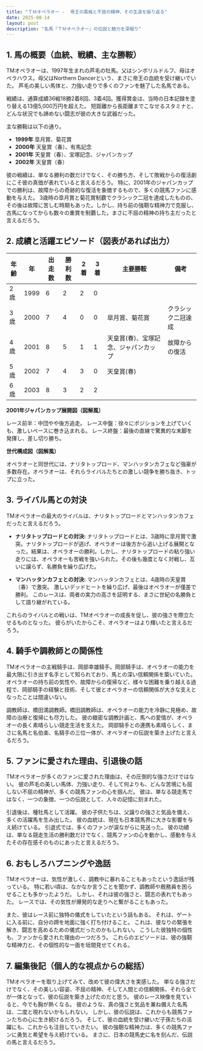 ```yaml
---
title: "ＴＭオペラオー -  帝王の風格と不屈の精神、その生涯を振り返る"
date: 2025-08-14
layout: post
description: "名馬『ＴＭオペラオー』の伝説と魅力を深堀り"
---
```


## 1. 馬の概要（血統、戦績、主な勝鞍）

TMオペラオーは、1997年生まれの芦毛の牡馬。父はシンボリルドルフ、母はオペラハウス。母父はNorthern Dancerという、まさに帝王の血統を受け継いでいた。  芦毛の美しい馬体と、力強い走りで多くのファンを魅了した名馬である。

戦績は、通算成績36戦18勝2着8回、3着4回。獲得賞金は、当時の日本記録を塗り替える13億5,000万円を超えた。  短距離から長距離までこなせるスタミナと、どんな状況でも諦めない闘志が彼の大きな武器だった。

主な勝鞍は以下の通り。

* **1999年**  皐月賞、菊花賞
* **2000年**  天皇賞（春）、有馬記念
* **2001年**  天皇賞（春）、宝塚記念、ジャパンカップ
* **2002年**  天皇賞（春）


彼の戦績は、単なる勝利の数だけでなく、その勝ち方、そして敗戦からの復活劇にこそ彼の真価が表れていると言えるだろう。  特に、2001年のジャパンカップでの勝利は、故障からの奇跡的な復活を象徴するもので、多くの競馬ファンに感動を与えた。  3歳時の皐月賞と菊花賞制覇でクラシック二冠を達成したものの、その後は故障に苦しむ時期もあった。しかし、持ち前の強靭な精神力で克服し、古馬になってからも数々の重賞を制覇した。まさに不屈の精神の持ち主だったと言えるだろう。


## 2. 成績と活躍エピソード（図表があれば出力）

| 年齢 | 年 | 出走数 | 勝利数 | 2着 | 3着 | 主要勝鞍 | 備考 |
|---|---|---|---|---|---|---|---|
| 2歳 | 1999 | 6 | 2 | 2 | 0 |  |  |
| 3歳 | 2000 | 7 | 4 | 0 | 0 | 皐月賞、菊花賞 | クラシック二冠達成 |
| 4歳 | 2001 | 8 | 5 | 1 | 1 | 天皇賞(春)、宝塚記念、ジャパンカップ | 故障からの復活 |
| 5歳 | 2002 | 7 | 4 | 3 | 0 | 天皇賞(春) |  |
| 6歳 | 2003 | 8 | 3 | 2 | 2 |  |  |


**2001年ジャパンカップ展開図（図解風）**

レース前半：中団やや後方追走。
レース中盤：徐々にポジションを上げていくも、激しいペースに巻き込まれる。
レース終盤：最後の直線で驚異的な末脚を発揮し、差し切り勝ち。

**世代構成図（図解風）**

オペラオーと同世代には、ナリタトップロード、マンハッタンカフェなど強豪が多数存在。オペラオーは、それらライバルたちとの激しい競争を勝ち抜き、トップに立った。


## 3. ライバル馬との対決

TMオペラオーの最大のライバルは、ナリタトップロードとマンハッタンカフェだったと言えるだろう。

* **ナリタトップロードとの対決:**  ナリタトップロードとは、3歳時に皐月賞で激突。ナリタトップロードが逃げ、オペラオーは後方から追い上げる展開となった。結果は、オペラオーの勝利。しかし、ナリタトップロードの粘り強い走りには、オペラオーも苦戦を強いられた。その後も幾度となく対戦し、互いに譲らず、名勝負を繰り広げた。

* **マンハッタンカフェとの対決:** マンハッタンカフェとは、4歳時の天皇賞（春）で激突。  激しいデッドヒートを繰り広げ、最後はオペラオーが僅差で勝利。  このレースは、両者の実力の高さを証明する、まさに世紀の名勝負として語り継がれている。


これらのライバルとの戦いは、TMオペラオーの成長を促し、彼の強さを際立たせるものとなった。  彼らがいたからこそ、オペラオーはより輝いたと言えるだろう。


## 4. 騎手や調教師との関係性

TMオペラオーの主戦騎手は、岡部幸雄騎手。岡部騎手は、オペラオーの能力を最大限に引き出す名手として知られており、馬との深い信頼関係を築いていた。  オペラオーの持ち前の気性や、故障からの復帰など、様々な困難を乗り越える過程で、岡部騎手の経験と技術、そして彼とオペラオーの信頼関係が大きな支えとなったことは間違いない。

調教師は、橋田満調教師。橋田調教師は、オペラオーの能力を冷静に見極め、故障の治療と復帰にも尽力した。  彼の緻密な調教計画と、馬への愛情が、オペラオーの長く素晴らしい競走生活を支えた。  岡部騎手との連携も素晴らしく、まさに名馬と名伯楽、名騎手の三位一体が、オペラオーの伝説を築き上げたと言えるだろう。


## 5. ファンに愛された理由、引退後の話

TMオペラオーが多くのファンに愛された理由は、その圧倒的な強さだけではない。  彼の芦毛の美しい馬体、力強い走り、そして何よりも、どんな苦境にも屈しない不屈の精神が、多くの競馬ファンの心を掴んだ。  彼は、単なる競走馬ではなく、一つの象徴、一つの伝説として、人々の記憶に刻まれた。

引退後は、種牡馬として活躍。  彼の子供たちは、父譲りの強さと気品を備え、多くの活躍馬を生み出した。  彼の血統は、現在も日本競馬界に大きな影響を与え続けている。  引退式では、多くのファンが涙ながらに見送った。  彼の功績は、単なる競走生活の勝利数だけでなく、競馬ファンの心を動かし、感動を与えたその存在感そのものにあったと言えるだろう。


## 6. おもしろハプニングや逸話

TMオペラオーは、気性が激しく、調教中に暴れることもあったという逸話が残っている。  特に若い頃は、なかなか言うことを聞かず、調教師や厩務員を困らせることも多かったようだ。  しかし、それは彼の強さと、闘志の表れでもあった。  レースでは、その気性が爆発的な走りへと繋がることもあった。

また、彼はレース前に独特の儀式をしていたという話もある。  それは、ゲートに入る前に、自分の蹄を地面に強く打ち付けること。  これは、彼なりの緊張を解き、闘志を高めるための儀式だったのかもしれない。  こうした彼独特の個性も、ファンから愛された理由の一つだろう。  これらのエピソードは、彼の強靭な精神力と、その個性的な一面を垣間見せてくれる。


## 7. 編集後記（個人的な視点からの総括）

TMオペラオーを取り上げてみて、改めて彼の偉大さを実感した。  単なる強さだけでなく、その美しい容姿、不屈の精神、そして人間との信頼関係、それら全てが一体となって、彼の伝説を築き上げたのだと思う。  彼のレース映像を見ていると、今でも胸が熱くなる。  彼のような、真の強さと気品を兼ね備えた名馬は、二度と現れないかもしれない。  しかし、彼の伝説は、これからも競馬ファンたちの心に生き続けるだろう。  そして、彼の血統を受け継いだ子孫たちの活躍にも、これからも注目していきたい。  彼の強靭な精神力は、多くの競馬ファンに勇気と希望を与え続けている。  まさに、日本の競馬史に名を刻んだ、伝説の馬と言えるだろう。
